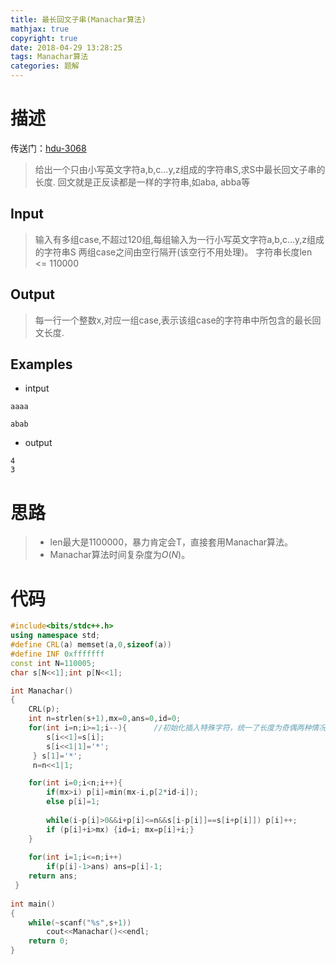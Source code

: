 ```yaml
---
title: 最长回文子串(Manachar算法)
mathjax: true
copyright: true
date: 2018-04-29 13:28:25
tags: Manachar算法
categories: 题解
---
```

# 描述
传送门：[hdu-3068](http://acm.hdu.edu.cn/showproblem.php?pid=3068)

>给出一个只由小写英文字符a,b,c...y,z组成的字符串S,求S中最长回文子串的长度.
回文就是正反读都是一样的字符串,如aba, abba等

<!--more-->
## Input
> 输入有多组case,不超过120组,每组输入为一行小写英文字符a,b,c...y,z组成的字符串S
两组case之间由空行隔开(该空行不用处理)。
字符串长度len <= 110000

## Output
> 每一行一个整数x,对应一组case,表示该组case的字符串中所包含的最长回文长度.

## Examples
* intput
```
aaaa

abab
```
* output
```
4
3
```

# 思路
>* len最大是1100000，暴力肯定会T，直接套用Manachar算法。
>* Manachar算法时间复杂度为$O(N)$。

# 代码
```c++
#include<bits/stdc++.h>
using namespace std;
#define CRL(a) memset(a,0,sizeof(a))
#define INF 0xfffffff
const int N=110005;
char s[N<<1];int p[N<<1];

int Manachar()
{
    CRL(p);
    int n=strlen(s+1),mx=0,ans=0,id=0;
    for(int i=n;i>=1;i--){      //初始化插入特殊字符，统一了长度为奇偶两种情况。
        s[i<<1]=s[i];
        s[i<<1|1]='*';
     } s[1]='*';
     n=n<<1|1;

    for(int i=0;i<n;i++){
        if(mx>i) p[i]=min(mx-i,p[2*id-i]);
        else p[i]=1;
    
        while(i-p[i]>0&&i+p[i]<=n&&s[i-p[i]]==s[i+p[i]]) p[i]++;
        if (p[i]+i>mx) {id=i; mx=p[i]+i;}
    }
    
    for(int i=1;i<=n;i++)
        if(p[i]-1>ans) ans=p[i]-1;
    return ans;
 } 
 
int main()
{
    while(~scanf("%s",s+1))
        cout<<Manachar()<<endl;
    return 0;
}
```
